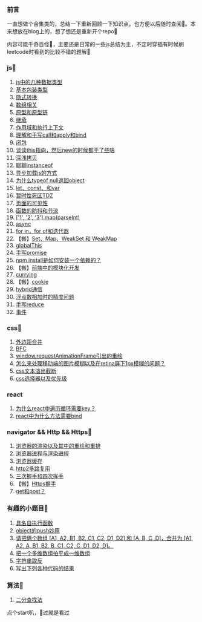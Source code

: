 ### 前言
一直想做个合集类的，总结一下重新回顾一下知识点，也方便以后随时查阅🐷。本来想放在blog上的，想了想还是重新开个repo🍳

内容可能千奇百怪🦄，主要还是日常的一些js总结为主，不定时穿插有时候刷leetcode时看到的比较不错的题解💃


### js🍤
1. [js中的几种数据类型](https://github.com/bibi7/interview/issues/1)
2. [基本包装类型](https://github.com/bibi7/interview/issues/2)
3. [隐式转换](https://github.com/bibi7/interview/issues/3)
4. [数组相关](https://github.com/bibi7/interview/issues/4)
5. [原型和原型链](https://github.com/bibi7/interview/issues/5)
6. [继承](https://github.com/bibi7/interview/issues/6)
7. [作用域和执行上下文](https://github.com/bibi7/interview/issues/7)
8. [理解和手写call和apply和bind](https://github.com/bibi7/interview/issues/8)
9. [闭包](https://github.com/bibi7/interview/issues/9)
10. [谈谈this指向，然后new的时候都干了些啥](https://github.com/bibi7/interview/issues/10)
11. [深浅拷贝](https://github.com/bibi7/interview/issues/11)
12. [聊聊instanceof](https://github.com/bibi7/interview/issues/14)
13. [异步加载js的方式](https://github.com/bibi7/interview/issues/15)
14. [为什么typeof null返回object](https://github.com/bibi7/interview/issues/16)
15. [let、const、和var](https://github.com/bibi7/interview/issues/17)
16. [暂时性死区TDZ](https://github.com/bibi7/interview/issues/18)
17. [页面的可见性](https://github.com/bibi7/interview/issues/23)
18. [函数的防抖和节流](https://github.com/bibi7/interview/issues/24)
19. [['1', '2', '3'].map(parseInt)](https://github.com/bibi7/interview/issues/25)
20. [async](https://github.com/bibi7/interview/issues/26)
21. [for in，for of和迭代器](https://github.com/bibi7/interview/issues/27)
22. 【搬】[Set、Map、WeakSet 和 WeakMap](https://github.com/bibi7/interview/issues/28)
23. [globalThis](https://github.com/bibi7/interview/issues/32)
24. [手写promise](https://github.com/bibi7/interview/issues/33)
25. [npm install是如何安装一个依赖的？](https://github.com/bibi7/interview/issues/36)
26. 【搬】[前端中的模块化开发](https://github.com/bibi7/interview/issues/37)
27. [currying](https://github.com/bibi7/interview/issues/45)
28. 【搬】[cookie](https://github.com/bibi7/interview/issues/46)
29. [hybrid通信](https://github.com/bibi7/interview/issues/49)
30. [浮点数相加时的精度问题](https://github.com/bibi7/interview/issues/50)
31. [手写reduce](https://github.com/bibi7/interview/issues/51)
32. [事件](https://github.com/bibi7/interview/issues/52)

### css🍥
1. [外边距合并](https://github.com/bibi7/interview/issues/12)
2. [BFC](https://github.com/bibi7/interview/issues/13)
3. [window.requestAnimationFrame引出的重绘](https://github.com/bibi7/interview/issues/19)
4. [怎么来处理移动端的图片模糊以及在retina屏下1px模糊的问题？](https://github.com/bibi7/interview/issues/43)
5. [css文本溢出截断](https://github.com/bibi7/interview/issues/47)
6. [css选择器以及优先级](https://github.com/bibi7/fe-daily-increase/issues/48)


### react
1. [为什么react中遍历循环需要key？](https://github.com/bibi7/interview/issues/31)
2. [react中为什么方法需要bind](https://github.com/bibi7/interview/issues/44)

### navigator && Http && Https🏓
1. [浏览器的渲染以及其中的重绘和重排](https://github.com/bibi7/interview/issues/20)
2. [浏览器进程与渲染进程](https://github.com/bibi7/interview/issues/21)
3. [浏览器缓存](https://github.com/bibi7/interview/issues/22)
4. [http2多路复用](https://github.com/bibi7/interview/issues/34)
5. [三次握手和四次挥手](https://github.com/bibi7/interview/issues/35)
6. 【搬】[Https握手](https://github.com/bibi7/interview/issues/40)
7. [get和post？](https://github.com/bibi7/interview/issues/53)

### 有趣的小题目🍑
1. [具名自执行函数](https://github.com/bibi7/interview/issues/29)
2. [object的push妙用](https://github.com/bibi7/interview/issues/30)
3. [请把俩个数组 [A1, A2, B1, B2, C1, C2, D1, D2] 和 [A, B, C, D]，合并为 [A1, A2, A, B1, B2, B, C1, C2, C, D1, D2, D]。](https://github.com/bibi7/interview/issues/38)
4. [把一个多维数组拍平成一维数组](https://github.com/bibi7/interview/issues/39)
5. [字符串取反](https://github.com/bibi7/interview/issues/41)
6. [写出下列各种代码的结果](https://github.com/bibi7/interview/issues/42)

### 算法🍖
1. [二分查找法](https://leetcode-cn.com/problems/search-insert-position/solution/js-by-joeyzhouyicheng-4/)




点个start叭，🐴过就是看过
